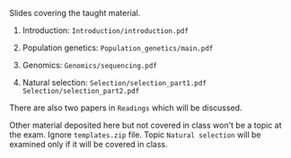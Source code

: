 
Slides covering the taught material.

1. Introduction: `Introduction/introduction.pdf`

2. Population genetics: `Population_genetics/main.pdf`

3. Genomics: `Genomics/sequencing.pdf`

4. Natural selection: `Selection/selection_part1.pdf` `Selection/selection_part2.pdf` 

There are also two papers in `Readings` which will be discussed.

Other material deposited here but not covered in class won't be a topic at the exam.
Ignore `templates.zip` file.
Topic `Natural selection` will be examined only if it will be covered in class.


